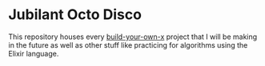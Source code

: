 # Jubilant Octo Disco

This repository houses every [build-your-own-x](https://github.com/codecrafters-io/build-your-own-x) project that I will be making in the future as well as other stuff like practicing for algorithms using the Elixir language.